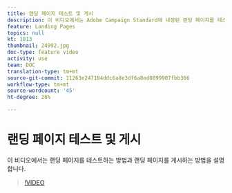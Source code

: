 ```yaml
---
title: 랜딩 페이지 테스트 및 게시
description: 이 비디오에서는 Adobe Campaign Standard에 내장된 랜딩 페이지를 테스트하는 방법과 랜딩 페이지를 게시하는 방법을 설명합니다.
feature: Landing Pages
topics: null
kt: 1813
thumbnail: 24992.jpg
doc-type: feature video
activity: use
team: DOC
translation-type: tm+mt
source-git-commit: 11263e247184ddc6a8e3df6a8ed0899907fbb366
workflow-type: tm+mt
source-wordcount: '45'
ht-degree: 26%

---
```



# 랜딩 페이지 테스트 및 게시

이 비디오에서는 랜딩 페이지를 테스트하는 방법과 랜딩 페이지를 게시하는 방법을 설명합니다.

>[!VIDEO](https://video.tv.adobe.com/v/24092?quality=12)
